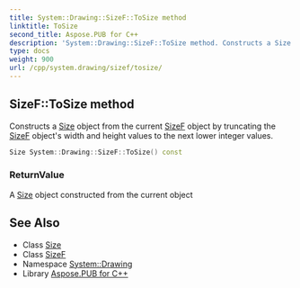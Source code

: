 ```yaml
---
title: System::Drawing::SizeF::ToSize method
linktitle: ToSize
second_title: Aspose.PUB for C++
description: 'System::Drawing::SizeF::ToSize method. Constructs a Size object from the current SizeF object by truncating the SizeF object''s width and height values to the next lower integer values in C++.'
type: docs
weight: 900
url: /cpp/system.drawing/sizef/tosize/
---
```

## SizeF::ToSize method


Constructs a [Size](../../size/) object from the current [SizeF](../) object by truncating the [SizeF](../) object's width and height values to the next lower integer values.

```cpp
Size System::Drawing::SizeF::ToSize() const
```


### ReturnValue

A [Size](../../size/) object constructed from the current object

## See Also

* Class [Size](../../size/)
* Class [SizeF](../)
* Namespace [System::Drawing](../../)
* Library [Aspose.PUB for C++](../../../)
